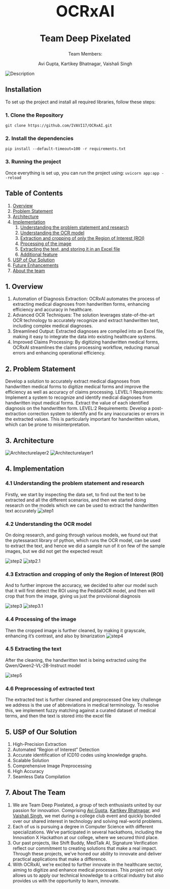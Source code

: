 <div align="center">
  <h1 style="font-size: 3.5em;">OCRxAI</h1>
  <h2 style="font-size: 2em;">Team Deep Pixelated</h2>
  <p>Team Members:</p>
  <p>Avi Gupta, Kartikey Bhatnagar, Vaishali Singh</p>
</div>


![Description](https://drive.google.com/uc?export=view&id=177IIK5xUz6e3Fq5EcUZePSlDQFUbFyXk)

## Installation
To set up the project and install all required libraries, follow these steps:
### 1. Clone the Repository
   `git clone https://github.com/IVAVI17/OCRxAI.git`
### 2. Install the dependencies
  `pip install --default-timeout=100 -r requirements.txt`
### 3. Running the project
Once everything is set up, you can run the project using:
`uvicorn app:app --reload`

## Table of Contents
1. [Overview](#1-overview)
2. [Problem Statement](#2-problem-statement)
3. [Architecture](#3-architecture)
4. [Implementation](#4-implementation)
    1. [Understanding the problem statement and research](#41-understanding-the-problem-statement-and-research)
    2. [Understanding the OCR model](#42-understanding-the-ocr-model)
    3. [Extraction and cropping of only the Region of Interest (ROI)](#43-extraction-and-cropping-of-only-the-region-of-interest-roi)
    4. [Processing of the image](#44-processing-of-the-image)
    5. [Extracting the text, and storing it in an Excel file](#45-extracting-the-text-and-storing-it-in-an-excel-file)
    6. [Additional feature](#46-additional-feature)
5. [USP of Our Solution](#5-usp-of-our-solution)
6. [Future Enhancements ](#6-future-enhancements)
7. [About the team ](#6-about-the-team)

## 1. Overview
1. Automation of Diagnosis Extraction: OCRxAI automates the process of extracting medical diagnoses from handwritten forms, enhancing efficiency and accuracy in healthcare.
2. Advanced OCR Techniques: The solution leverages state-of-the-art OCR technology to accurately recognize and extract handwritten text, including complex medical diagnoses.
3. Streamlined Output: Extracted diagnoses are compiled into an Excel file, making it easy to integrate the data into existing healthcare systems.
4. Improved Claims Processing: By digitizing handwritten medical forms, OCRxAI streamlines the claims processing workflow, reducing manual errors and enhancing operational efficiency.

## 2. Problem Statement
Develop a solution to accurately extract medical diagnoses from handwritten medical forms to digitize medical forms and improve the efficiency as well as accuracy of claims processing.
LEVEL:1
Requirements: Implement a system to recognize and identify medical diagnoses from handwritten input medical forms.
Extract the value of each identified diagnosis on the handwritten form.
LEVEL:2
Requirements: Develop a post-extraction correction system to identify and fix any inaccuracies or errors in the extracted values. This is particularly important for handwritten values, which can be prone to misinterpretation.

## 3. Architecture
![Architecturelayer2](https://drive.google.com/uc?export=view&id=1cqx_fN69-DPOeEr1F5kVtqrHnswNA-yI)
![Architecturelayer1](https://drive.google.com/uc?export=view&id=12Q9p0B21xqDHYlzpV8PNLWsNx664sfKV)

## 4. Implementation
### 4.1 Understanding the problem statement and research 
Firstly, we start by inspecting the data set, to find out the text to be extracted and all the different scenarios, and then we started doing research on the models which we can be used to extract the handwritten text accurately 
![step1](https://drive.google.com/uc?export=view&id=1s41N5rUp4vjnjwyp23-e1R-8KUQIISs3)

### 4.2 Understanding the OCR model 
On doing research, and going through various models, we found out that the pytessaract library of python, which runs the OCR model, can be used to extract the text, and hence we did a sample run of it on few of the sample images, but we did not get the expected result

![step2](https://drive.google.com/uc?export=view&id=1s2yW_WFP1BaudWfFuYJa_Qk2DKhB9jUc)
![stp2.1](https://drive.google.com/uc?export=view&id=18d3WHA8iZD5byOA06Lcv_hDpji-qu-m-)

### 4.3 Extraction and cropping of only the Region of Interest (ROI)
And to further improve the accuracy, we decided to alter our model such that it will first detect the ROI using the PeddalOCR model, and then will crop that from the image, giving us just the provisional diagnosis

![step3](https://drive.google.com/uc?export=view&id=1WQEA6wOKb4AvEtWH48W_6aUm11SG29Vl)
![step3.1](https://drive.google.com/uc?export=view&id=1-N0cH-U_I1yO-oAG4iF8MNs9eXUlk3fI)

### 4.4 Processing of the image
Then the cropped image is further cleaned, by making it grayscale, enhancing it’s contrast, and also by binarization 
![step4](https://drive.google.com/uc?export=view&id=1VuJzKD6AprVM3n8fWK3BP4ow0Co351L3)

### 4.5 Extracting the text
After the cleaning, the handwritten text is being extracted using the Qwen/Qwen2-VL-2B-Instruct model

![step5](https://drive.google.com/uc?export=view&id=1_QSLINjJTSPAP7p7dBEB7GmsMYDynTTt)

### 4.6 Preprocessing of extracted text 
The extracted text is further cleaned and preprocessed
One key challenge we address is the use of abbreviations in medical terminology. To resolve this, we implement fuzzy matching against a curated dataset of medical terms, and then the text is stored into the excel file


## 5. USP of Our Solution
1. High-Precision Extraction
2. Automated “Region of Interest” Detection
3. Accurate identification of ICD10 codes using knowledge graphs.
4. Scalable Solution
5. Comprehensive Image Preprocessing
6. High Accuracy
7. Seamless Data Compilation

## 7. About The Team
1. We are Team Deep Pixelated, a group of tech enthusiasts united by our passion for innovation. Comprising [Avi Gupta](https://github.com/IVAVI17), [Kartikey Bhatnagar](https://github.com/kartikey-codes), and [Vaishali Singh](https://github.com/Vaishaliii25), we met during a college club event and quickly bonded over our shared interest in technology and solving real-world problems.
2. Each of us is pursuing a degree in Computer Science with different specializations. We’ve participated in several hackathons, including the Innovation X Hackathon at our college, where we secured third place.
3. Our past projects, like Shift Buddy, MedTalk AI, Signature Verification reflect our commitment to creating solutions that make a real impact. Through these projects, we’ve honed our ability to innovate and deliver practical applications that make a difference.
4. With OCRxAI, we're excited to further innovate in the healthcare sector, aiming to digitize and enhance medical processes. This project not only allows us to apply our technical knowledge to a critical industry but also provides us with the opportunity to learn, innovate.

